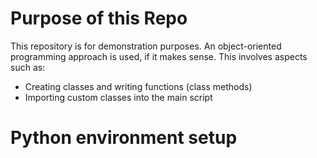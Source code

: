 # Purpose of this Repo

This repository is for demonstration purposes. An object-oriented programming approach is used, if it makes sense. This involves aspects such as:
* Creating classes and writing functions (class methods)
* Importing custom classes into the main script

# Python environment setup

